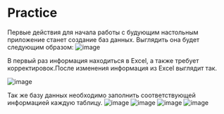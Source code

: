 # Practice

Первые действия для начала работы с будующим настольным приложение станет создание баз данных. Выглядить она будет следующим образом:
![image](https://user-images.githubusercontent.com/105341960/222232302-0306f19a-78f8-4659-a4e5-6d19ab622137.png)


В первый раз информация находиться в Excel, а также требует корректировок.После изменения информация из Excel выглядит так.

![image](https://user-images.githubusercontent.com/105341960/222235159-adf943f5-0df0-4e4d-8aa9-06e2f5e86ead.png)

Так же базу данных необходимо заполнить соответствующей информацией каждую таблицу.
![image](https://user-images.githubusercontent.com/105341960/222233874-5547154d-f434-4384-8b9a-8c4ba94682e0.png)
![image](https://user-images.githubusercontent.com/105341960/222233922-e9fef5d4-c99f-4865-8346-07889a40dba5.png)
![image](https://user-images.githubusercontent.com/105341960/222233978-5cb8b142-14fe-4ef0-8768-61daee95e263.png)
![image](https://user-images.githubusercontent.com/105341960/222234019-a0ce18c9-9b14-4e6b-b8b3-cc4a6e880f61.png)

